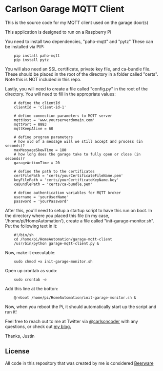 # Carlson Garage MQTT Client

This is the source code for my MQTT client used on the garage door(s)

This application is designed to run on a Raspberry Pi

You need to install two dependencies, "paho-mqtt" and "pytz"  These can be installed via PIP:

        pip install paho-mqtt
        pip install pytz

You will also need an SSL certificate, private key file, and ca-bundle file.  These should be placed in the root of the directory in a folder called "certs".  Note this is NOT included in this repo.

Lastly, you will need to create a file called "config.py" in the root of the directory.  You will need to fill in the appropriate values:

        # define the clientId
        clientId = 'client-id-1'
        
        # define connection parameters to MQTT server
        mqttHost = 'www.yourserverdomain.com'
        mqttPort = 8883
        mqttKeepAlive = 60

        # define program parameters
        # how old of a message will we still accept and process (in seconds)?
        maxMessageSkewTime = 180
        # how long does the garage take to fully open or close (in seconds)?
        garageActionTime = 20

        # define the path to the certificates
        certFilePath = 'certs/yourCertificateFileName.pem'
        keyFilePath = 'certs/yourCertificateKeyName.key'
        caBundlePath = 'certs/ca-bundle.pem'
        
        # define authentication variables for MQTT broker
        username = 'yourUserName'
        password = 'yourPassword'

After this, you'll need to setup a startup script to have this run on boot.  In the directory where you placed this file (in my case, '/home/pi/HomeAutomation'), create a file called "init-garage-monitor.sh".  Put the following text in it:

        #!/bin/sh
        cd /home/pi/HomeAutomation/garage-mqtt-client
        /usr/bin/python garage-mqtt-client.py &

Now, make it executable:

        sudo chmod +x init-garage-monitor.sh

Open up crontab as sudo:

        sudo crontab -e

Add this line at the botton:

        @reboot /home/pi/HomeAutomation/init-garage-monitor.sh &

Now, when you reboot the Pi, it should automatically start up the script and run it!

Feel free to reach out to me at Twitter via [@carlsoncoder](https://twitter.com/carlsoncoder "@carlsoncoder") with any questions, or check out [my blog.](http://www.carlsoncoder.com/ "Carlson Coder Blog")

Thanks,
Justin

License
----
All code in this repository that was created by me is considered [Beerware](http://en.wikipedia.org/wiki/Beerware "Beerware")


